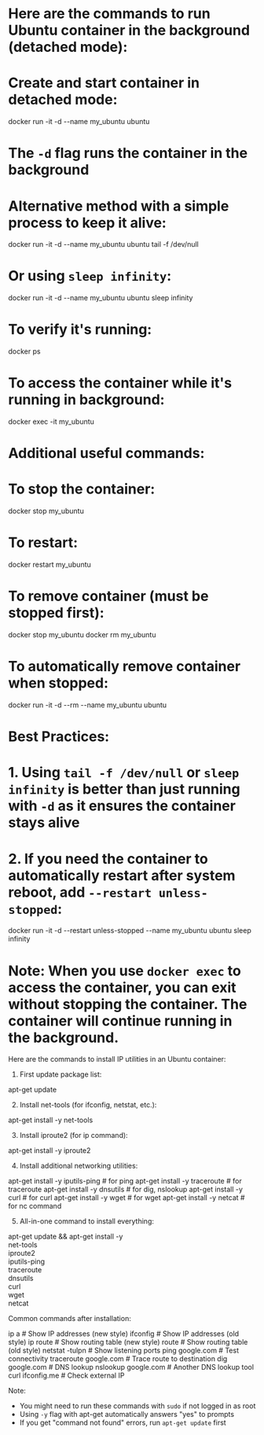 


# Here are the commands to run Ubuntu container in the background (detached mode):

# Create and start container in detached mode:

docker run -it -d --name my_ubuntu ubuntu

# The `-d` flag runs the container in the background

# Alternative method with a simple process to keep it alive:

docker run -it -d --name my_ubuntu ubuntu tail -f /dev/null


# Or using `sleep infinity`:

docker run -it -d --name my_ubuntu ubuntu sleep infinity


# To verify it's running:

docker ps


# To access the container while it's running in background:

docker exec -it my_ubuntu 


# Additional useful commands:

# To stop the container:

docker stop my_ubuntu


# To restart:

docker restart my_ubuntu


# To remove container (must be stopped first):

docker stop my_ubuntu
docker rm my_ubuntu


# To automatically remove container when stopped:

docker run -it -d --rm --name my_ubuntu ubuntu


# Best Practices:
# 1. Using `tail -f /dev/null` or `sleep infinity` is better than just running with `-d` as it ensures the container stays alive
# 2. If you need the container to automatically restart after system reboot, add `--restart unless-stopped`:

docker run -it -d --restart unless-stopped --name my_ubuntu ubuntu sleep infinity


# Note: When you use `docker exec` to access the container, you can exit  without stopping the container. The container will continue running in the background.


Here are the commands to install IP utilities in an Ubuntu container:

1. First update package list:

apt-get update


2. Install net-tools (for ifconfig, netstat, etc.):

apt-get install -y net-tools


3. Install iproute2 (for ip command):

apt-get install -y iproute2


4. Install additional networking utilities:

apt-get install -y iputils-ping     # for ping
apt-get install -y traceroute       # for traceroute
apt-get install -y dnsutils         # for dig, nslookup
apt-get install -y curl             # for curl
apt-get install -y wget             # for wget
apt-get install -y netcat          # for nc command


5. All-in-one command to install everything:

apt-get update && apt-get install -y \
    net-tools \
    iproute2 \
    iputils-ping \
    traceroute \
    dnsutils \
    curl \
    wget \
    netcat


Common commands after installation:

ip a                   # Show IP addresses (new style)
ifconfig              # Show IP addresses (old style)
ip route              # Show routing table (new style)
route                 # Show routing table (old style)
netstat -tulpn        # Show listening ports
ping google.com       # Test connectivity
traceroute google.com # Trace route to destination
dig google.com        # DNS lookup
nslookup google.com   # Another DNS lookup tool
curl ifconfig.me      # Check external IP


Note: 
- You might need to run these commands with `sudo` if not logged in as root
- Using `-y` flag with apt-get automatically answers "yes" to prompts
- If you get "command not found" errors, run `apt-get update` first
